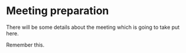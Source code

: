 # Meeting preparation

There will be some details about the meeting which is going to take put here.

Remember this.
